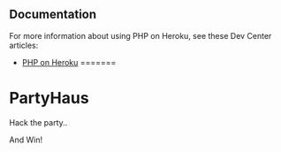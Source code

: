 ## Documentation

For more information about using PHP on Heroku, see these Dev Center articles:

- [PHP on Heroku](https://devcenter.heroku.com/categories/php)
=======
# PartyHaus
Hack the party..

And Win!